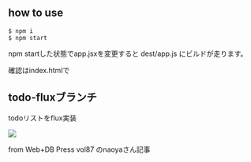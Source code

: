 ## how to use

```
$ npm i
$ npm start
```

npm startした状態でapp.jsxを変更すると dest/app.js にビルドが走ります。

確認はindex.htmlで

## todo-fluxブランチ

todoリストをflux実装

![](http://i.gyazo.com/647651c91d4c36b242204cf4c18ebc72.gif)

from Web+DB Press vol87 のnaoyaさん記事
